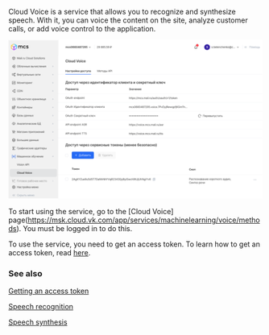 Cloud Voice is a service that allows you to recognize and synthesize speech. With it, you can voice the content on the site, analyze customer calls, or add voice control to the application.

![](assets/1633092587841-voice.png)

To start using the service, go to the [Cloud Voice] page(https://msk.cloud.vk.com/app/services/machinelearning/voice/methods). You must be logged in to do this.

To use the service, you need to get an access token. To learn how to get an access token, read [here](../../instructions/get-voice-token).

### See also

[Getting an access token](../../instructions/get-voice-token)

[Speech recognition](../../instructions/speech-recognition)

[Speech synthesis](../../instructions/text-to-speech)
